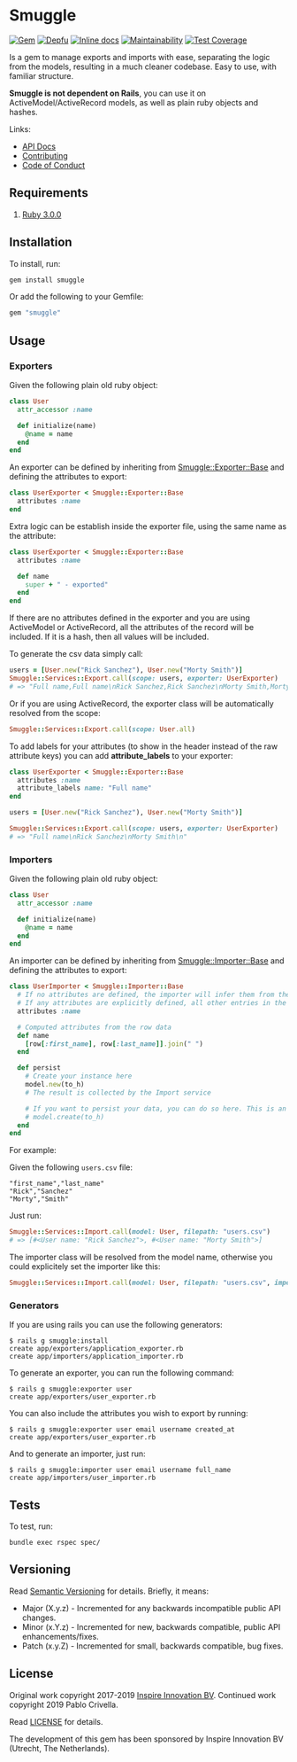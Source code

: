 # Smuggle

[![Gem](https://img.shields.io/gem/v/smuggle.svg?style=flat)](http://rubygems.org/gems/smuggle)
[![Depfu](https://badges.depfu.com/badges/6f2f73672eae4d603d6ae923164435e2/overview.svg)](https://depfu.com/github/pcriv/smuggle?project=Bundler)
[![Inline docs](http://inch-ci.org/github/pcriv/smuggle.svg?branch=master&style=shields)](http://inch-ci.org/github/pcriv/smuggle)
[![Maintainability](https://api.codeclimate.com/v1/badges/b7192c49c395b2ac9bac/maintainability)](https://codeclimate.com/github/pcriv/smuggle/maintainability)
[![Test Coverage](https://api.codeclimate.com/v1/badges/b7192c49c395b2ac9bac/test_coverage)](https://codeclimate.com/github/pcriv/smuggle/test_coverage)

Is a gem to manage exports and imports with ease, separating the logic from the models, resulting in a much cleaner codebase. Easy to use, with familiar structure.

**Smuggle is not dependent on Rails**, you can use it on ActiveModel/ActiveRecord models, as well as plain ruby objects and hashes.

Links:

- [API Docs](https://www.rubydoc.info/gems/smuggle)
- [Contributing](https://github.com/pcriv/smuggle/blob/master/CONTRIBUTING.md)
- [Code of Conduct](https://github.com/pcriv/smuggle/blob/master/CODE_OF_CONDUCT.md)

## Requirements

1. [Ruby 3.0.0](https://www.ruby-lang.org)

## Installation

To install, run:

```sh
gem install smuggle
```

Or add the following to your Gemfile:

```sh
gem "smuggle"
```

## Usage

### Exporters

Given the following plain old ruby object:

```ruby
class User
  attr_accessor :name

  def initialize(name)
    @name = name
  end
end
```

An exporter can be defined by inheriting from [Smuggle::Exporter::Base](lib/smuggle/exporter/base.rb) and defining the attributes to export:

```ruby
class UserExporter < Smuggle::Exporter::Base
  attributes :name
end
```

Extra logic can be establish inside the exporter file, using the same name as the attribute:

```ruby
class UserExporter < Smuggle::Exporter::Base
  attributes :name

  def name
    super + " - exported"
  end
end
```

If there are no attributes defined in the exporter and you are using ActiveModel or ActiveRecord, all the attributes of the record will be included.
If it is a hash, then all values will be included.

To generate the csv data simply call:

```ruby
users = [User.new("Rick Sanchez"), User.new("Morty Smith")]
Smuggle::Services::Export.call(scope: users, exporter: UserExporter)
# => "Full name,Full name\nRick Sanchez,Rick Sanchez\nMorty Smith,Morty Smith\n"
```

Or if you are using ActiveRecord, the exporter class will be automatically resolved from the scope:

```ruby
Smuggle::Services::Export.call(scope: User.all)
```

To add labels for your attributes (to show in the header instead of the raw attribute keys) you can add **attribute_labels** to your exporter:

``` ruby
class UserExporter < Smuggle::Exporter::Base
  attributes :name
  attribute_labels name: "Full name"
end

users = [User.new("Rick Sanchez"), User.new("Morty Smith")]

Smuggle::Services::Export.call(scope: users, exporter: UserExporter)
# => "Full name\nRick Sanchez\nMorty Smith\n"
```

### Importers

Given the following plain old ruby object:

```ruby
class User
  attr_accessor :name

  def initialize(name)
    @name = name
  end
end
```

An importer can be defined by inheriting from [Smuggle::Importer::Base](lib/smuggle/importer/base.rb) and defining the attributes to export:

```ruby
class UserImporter < Smuggle::Importer::Base
  # If no attributes are defined, the importer will infer them from the model's .attribute_names
  # If any attributes are explicitly defined, all other entries in the CSV are ignored
  attributes :name

  # Computed attributes from the row data
  def name
    [row[:first_name], row[:last_name]].join(" ")
  end

  def persist
    # Create your instance here
    model.new(to_h)
    # The result is collected by the Import service

    # If you want to persist your data, you can do so here. This is an example using ActiveRecord
    # model.create(to_h)
  end
end
```

For example:

Given the following `users.csv` file:

```
"first_name","last_name"
"Rick","Sanchez"
"Morty","Smith"
```

Just run:

```ruby
Smuggle::Services::Import.call(model: User, filepath: "users.csv")
# => [#<User name: "Rick Sanchez">, #<User name: "Morty Smith">]
```

The importer class will be resolved from the model name, otherwise you could explicitely set the importer like this:

```ruby
Smuggle::Services::Import.call(model: User, filepath: "users.csv", importer: UserImporter)
```

### Generators

If you are using rails you can use the following generators:

```
$ rails g smuggle:install
create app/exporters/application_exporter.rb
create app/importers/application_importer.rb
```

To generate an exporter, you can run the following command:

```
$ rails g smuggle:exporter user
create app/exporters/user_exporter.rb
```

You can also include the attributes you wish to export by running:

```
$ rails g smuggle:exporter user email username created_at
create app/exporters/user_exporter.rb
```

And to generate an importer, just run:

```
$ rails g smuggle:importer user email username full_name
create app/importers/user_importer.rb
```

## Tests

To test, run:

```
bundle exec rspec spec/
```

## Versioning

Read [Semantic Versioning](https://semver.org) for details. Briefly, it means:

- Major (X.y.z) - Incremented for any backwards incompatible public API changes.
- Minor (x.Y.z) - Incremented for new, backwards compatible, public API enhancements/fixes.
- Patch (x.y.Z) - Incremented for small, backwards compatible, bug fixes.

## License

Original work copyright 2017-2019 [Inspire Innovation BV](https://inspire.nl).
Continued work copyright 2019 Pablo Crivella.

Read [LICENSE](LICENSE) for details.

The development of this gem has been sponsored by Inspire Innovation BV (Utrecht, The Netherlands).
